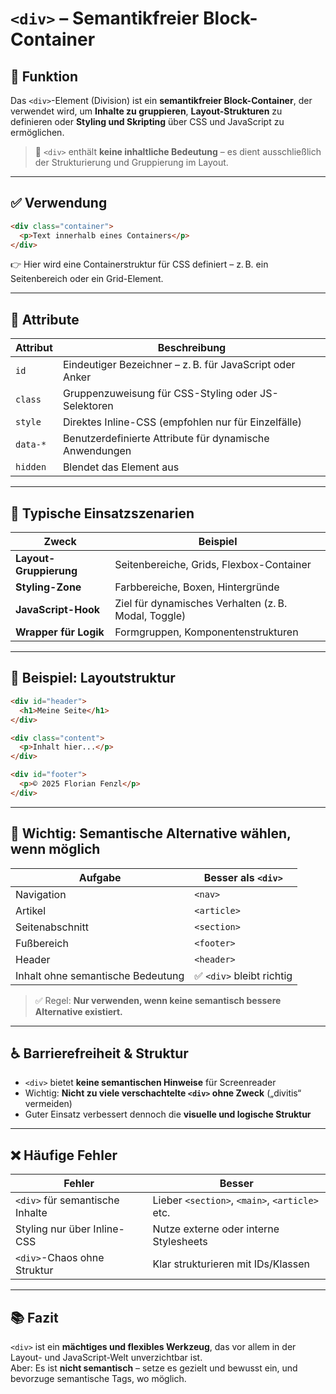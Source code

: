 # `<div>` – Semantikfreier Block-Container

## 🧩 Funktion

Das `<div>`-Element (Division) ist ein **semantikfreier Block-Container**, der verwendet wird, um **Inhalte zu gruppieren**, **Layout-Strukturen** zu definieren oder **Styling und Skripting** über CSS und JavaScript zu ermöglichen.

> 📌 `<div>` enthält **keine inhaltliche Bedeutung** – es dient ausschließlich der Strukturierung und Gruppierung im Layout.

---

## ✅ Verwendung

```html
<div class="container">
  <p>Text innerhalb eines Containers</p>
</div>
```

👉 Hier wird eine Containerstruktur für CSS definiert – z. B. ein Seitenbereich oder ein Grid-Element.

---

## 🔧 Attribute

| Attribut   | Beschreibung                                              |
|------------|-----------------------------------------------------------|
| `id`       | Eindeutiger Bezeichner – z. B. für JavaScript oder Anker |
| `class`    | Gruppenzuweisung für CSS-Styling oder JS-Selektoren      |
| `style`    | Direktes Inline-CSS (empfohlen nur für Einzelfälle)      |
| `data-*`   | Benutzerdefinierte Attribute für dynamische Anwendungen  |
| `hidden`   | Blendet das Element aus                                   |

---

## 🎯 Typische Einsatzszenarien

| Zweck                    | Beispiel                                               |
|--------------------------|--------------------------------------------------------|
| **Layout-Gruppierung**   | Seitenbereiche, Grids, Flexbox-Container               |
| **Styling-Zone**         | Farbbereiche, Boxen, Hintergründe                     |
| **JavaScript-Hook**      | Ziel für dynamisches Verhalten (z. B. Modal, Toggle)  |
| **Wrapper für Logik**    | Formgruppen, Komponentenstrukturen                     |

---

## 🎨 Beispiel: Layoutstruktur

```html
<div id="header">
  <h1>Meine Seite</h1>
</div>

<div class="content">
  <p>Inhalt hier...</p>
</div>

<div id="footer">
  <p>© 2025 Florian Fenzl</p>
</div>
```

---

## 🧠 Wichtig: Semantische Alternative wählen, wenn möglich

| Aufgabe                        | Besser als `<div>`           |
|--------------------------------|------------------------------|
| Navigation                    | `<nav>`                      |
| Artikel                       | `<article>`                  |
| Seitenabschnitt               | `<section>`                  |
| Fußbereich                    | `<footer>`                   |
| Header                        | `<header>`                   |
| Inhalt ohne semantische Bedeutung | ✅ `<div>` bleibt richtig |

> ✅ Regel: **Nur verwenden, wenn keine semantisch bessere Alternative existiert.**

---

## ♿ Barrierefreiheit & Struktur

- `<div>` bietet **keine semantischen Hinweise** für Screenreader
- Wichtig: **Nicht zu viele verschachtelte `<div>` ohne Zweck** („divitis“ vermeiden)
- Guter Einsatz verbessert dennoch die **visuelle und logische Struktur**

---

## ❌ Häufige Fehler

| Fehler                          | Besser                                         |
|---------------------------------|------------------------------------------------|
| `<div>` für semantische Inhalte | Lieber `<section>`, `<main>`, `<article>` etc. |
| Styling nur über Inline-CSS     | Nutze externe oder interne Stylesheets         |
| `<div>`-Chaos ohne Struktur     | Klar strukturieren mit IDs/Klassen             |

---

## 📚 Fazit

`<div>` ist ein **mächtiges und flexibles Werkzeug**, das vor allem in der Layout- und JavaScript-Welt unverzichtbar ist.  
Aber: Es ist **nicht semantisch** – setze es gezielt und bewusst ein, und bevorzuge semantische Tags, wo möglich.

